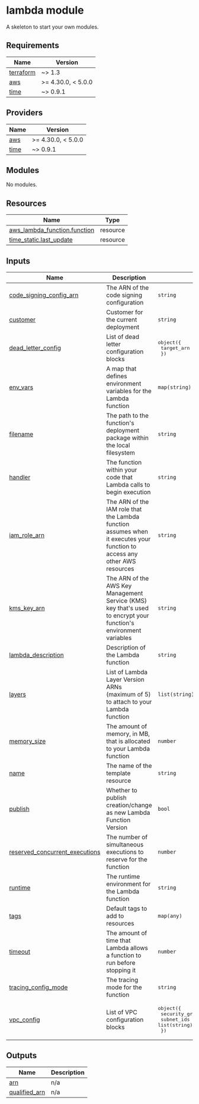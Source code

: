 # lambda module

A skeleton to start your own modules.

<!-- BEGIN_TF_DOCS -->
## Requirements

| Name | Version |
|------|---------|
| <a name="requirement_terraform"></a> [terraform](#requirement\_terraform) | ~> 1.3 |
| <a name="requirement_aws"></a> [aws](#requirement\_aws) | >= 4.30.0, < 5.0.0 |
| <a name="requirement_time"></a> [time](#requirement\_time) | ~> 0.9.1 |

## Providers

| Name | Version |
|------|---------|
| <a name="provider_aws"></a> [aws](#provider\_aws) | >= 4.30.0, < 5.0.0 |
| <a name="provider_time"></a> [time](#provider\_time) | ~> 0.9.1 |

## Modules

No modules.

## Resources

| Name | Type |
|------|------|
| [aws_lambda_function.function](https://registry.terraform.io/providers/hashicorp/aws/latest/docs/resources/lambda_function) | resource |
| [time_static.last_update](https://registry.terraform.io/providers/hashicorp/time/latest/docs/resources/static) | resource |

## Inputs

| Name | Description | Type | Default | Required |
|------|-------------|------|---------|:--------:|
| <a name="input_code_signing_config_arn"></a> [code\_signing\_config\_arn](#input\_code\_signing\_config\_arn) | The ARN of the code signing configuration | `string` | `null` | no |
| <a name="input_customer"></a> [customer](#input\_customer) | Customer for the current deployment | `string` | `""` | no |
| <a name="input_dead_letter_config"></a> [dead\_letter\_config](#input\_dead\_letter\_config) | List of dead letter configuration blocks | <pre>object({<br>    target_arn = string<br>  })</pre> | `null` | no |
| <a name="input_env_vars"></a> [env\_vars](#input\_env\_vars) | A map that defines environment variables for the Lambda function | `map(string)` | `{}` | no |
| <a name="input_filename"></a> [filename](#input\_filename) | The path to the function's deployment package within the local filesystem | `string` | `""` | no |
| <a name="input_handler"></a> [handler](#input\_handler) | The function within your code that Lambda calls to begin execution | `string` | `"lambda_function.lambda_handler"` | no |
| <a name="input_iam_role_arn"></a> [iam\_role\_arn](#input\_iam\_role\_arn) | The ARN of the IAM role that the Lambda function assumes when it executes your function to access any other AWS resources | `string` | n/a | yes |
| <a name="input_kms_key_arn"></a> [kms\_key\_arn](#input\_kms\_key\_arn) | The ARN of the AWS Key Management Service (KMS) key that's used to encrypt your function's environment variables | `string` | `null` | no |
| <a name="input_lambda_description"></a> [lambda\_description](#input\_lambda\_description) | Description of the Lambda function | `string` | `""` | no |
| <a name="input_layers"></a> [layers](#input\_layers) | List of Lambda Layer Version ARNs (maximum of 5) to attach to your Lambda function | `list(string)` | `[]` | no |
| <a name="input_memory_size"></a> [memory\_size](#input\_memory\_size) | The amount of memory, in MB, that is allocated to your Lambda function | `number` | `128` | no |
| <a name="input_name"></a> [name](#input\_name) | The name of the template resource | `string` | `"my-template"` | no |
| <a name="input_publish"></a> [publish](#input\_publish) | Whether to publish creation/change as new Lambda Function Version | `bool` | `false` | no |
| <a name="input_reserved_concurrent_executions"></a> [reserved\_concurrent\_executions](#input\_reserved\_concurrent\_executions) | The number of simultaneous executions to reserve for the function | `number` | `1000` | no |
| <a name="input_runtime"></a> [runtime](#input\_runtime) | The runtime environment for the Lambda function | `string` | `"python3.8"` | no |
| <a name="input_tags"></a> [tags](#input\_tags) | Default tags to add to resources | `map(any)` | `{}` | no |
| <a name="input_timeout"></a> [timeout](#input\_timeout) | The amount of time that Lambda allows a function to run before stopping it | `number` | `3` | no |
| <a name="input_tracing_config_mode"></a> [tracing\_config\_mode](#input\_tracing\_config\_mode) | The tracing mode for the function | `string` | `"PassThrough"` | no |
| <a name="input_vpc_config"></a> [vpc\_config](#input\_vpc\_config) | List of VPC configuration blocks | <pre>object({<br>    security_group_ids = list(string)<br>    subnet_ids         = list(string)<br>  })</pre> | `null` | no |

## Outputs

| Name | Description |
|------|-------------|
| <a name="output_arn"></a> [arn](#output\_arn) | n/a |
| <a name="output_qualified_arn"></a> [qualified\_arn](#output\_qualified\_arn) | n/a |
<!-- END_TF_DOCS -->
